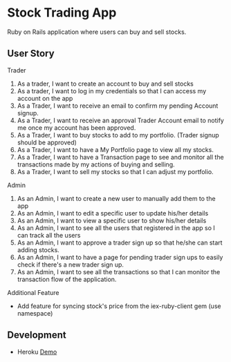 # Stock Trading App
Ruby on Rails application where users can buy and sell stocks.

## User Story 
Trader
1. As a trader, I want to create an account to buy and sell stocks
2. As a trader, I want to log in my credentials so that I can access my account on the app
3. As a Trader, I want to receive an email to confirm my pending Account signup.
4. As a Trader, I want to receive an approval Trader Account email to notify me once my account has been approved.
5. As a Trader, I want to buy stocks to add to my portfolio. (Trader signup should be approved)
6. As a Trader, I want to have a My Portfolio page to view all my stocks.
7. As a Trader, I want to have a Transaction page to see and monitor all the transactions made by my actions
of buying and selling.
8. As a Trader, I want to sell my stocks so that I can adjust my portfolio.

Admin
1. As an Admin, I want to create a new user to manually add them to the app
2. As an Admin, I want to edit a specific user to update his/her details
3. As an Admin, I want to view a specific user to show his/her details
4. As an Admin, I want to see all the users that registered
in the app so I can track all the users
5. As an Admin, I want to approve a trader sign up so that he/she can start adding stocks.
6. As an Admin, I want to have a page for pending trader sign ups 
to easily check if there's a new trader sign up.
7. As an Admin, I want to see all the transactions so that I can monitor the transaction flow of the application.

Additional Feature
- Add feature for syncing stock's price from the iex-ruby-client gem (use namespace)

## Development
- Heroku [Demo](https://glacial-gorge-31771.herokuapp.com/)